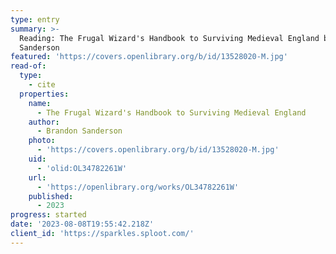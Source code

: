 ```yaml
---
type: entry
summary: >-
  Reading: The Frugal Wizard's Handbook to Surviving Medieval England by Brandon
  Sanderson
featured: 'https://covers.openlibrary.org/b/id/13528020-M.jpg'
read-of:
  type:
    - cite
  properties:
    name:
      - The Frugal Wizard's Handbook to Surviving Medieval England
    author:
      - Brandon Sanderson
    photo:
      - 'https://covers.openlibrary.org/b/id/13528020-M.jpg'
    uid:
      - 'olid:OL34782261W'
    url:
      - 'https://openlibrary.org/works/OL34782261W'
    published:
      - 2023
progress: started
date: '2023-08-08T19:55:42.218Z'
client_id: 'https://sparkles.sploot.com/'
---
```


